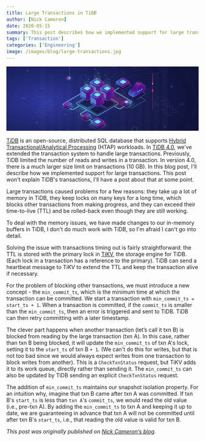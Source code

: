 ```yaml
---
title: Large Transactions in TiDB
author: [Nick Cameron]
date: 2020-05-15
summary: This post describes how we implemented support for large transactions in TiDB 4.0.
tags: ['Transaction']
categories: ['Engineering']
image: /images/blog/large-transactions.jpg
---
```


![Large transactions in TiDB](media/large-transactions.jpg)

[TiDB](https://pingcap.com/docs/stable/) is an open-source, distributed SQL database that supports [Hybrid Transactional/Analytical Processing](https://en.wikipedia.org/wiki/HTAP) (HTAP) workloads. In [TiDB 4.0](https://pingcap.com/docs/stable/releases/release-4.0.0-rc.1/), we've extended the transaction system to handle large transactions. Previously, TiDB limited the number of reads and writes in a transaction. In version 4.0, there is a much larger size limit on transactions (10 GB). In this blog post, I'll describe how we implemented support for large transactions. This post won't explain TiDB's transactions, I'll have a post about that at some point.

Large transactions caused problems for a few reasons: they take up a lot of memory in TiDB, they keep locks on many keys for a long time, which blocks other transactions from making progress, and they can exceed their time-to-live (TTL) and be rolled-back even though they are still working.

To deal with the memory issues, we have made changes to our in-memory buffers in TiDB, I don't do much work with TiDB, so I'm afraid I can't go into detail.

Solving the issue with transactions timing out is fairly straightforward: the TTL is stored with the primary lock in [TiKV](https://pingcap.com/docs/stable/architecture/#tikv-server), the storage engine for TiDB. (Each lock in a transaction has a reference to the primary). TiDB can send a heartbeat message to TiKV to extend the TTL and keep the transaction alive if necessary.

For the problem of blocking other transactions, we must introduce a new concept - the `min_commit_ts`, which is the minimum time at which the transaction can be committed. We start a transaction with `min_commit_ts = start_ts + 1`. When a transaction is committed, if the `commit_ts` is smaller than the `min_commit_ts`, then an error is triggered and sent to TiDB. TiDB can then retry committing with a later timestamp.

The clever part happens when another transaction (let’s call it txn B) is blocked from reading by the large transaction (txn A). In this case, rather than txn B being blocked, it will update the `min_commit_ts` of txn A's lock, setting it to the `start_ts` of txn B `+ 1`. (We can't do this for writes, but that is not too bad since we would always expect writes from one transaction to block writes from another). This is a `CheckTxnStatus` request, but TiKV adds it to its work queue, directly rather than sending it. The `min_commit_ts` can also be updated by TiDB sending an explicit `CheckTxnStatus` request.

The addition of `min_commit_ts` maintains our snapshot isolation property. For an intuition why, imagine that txn B came after txn A was committed. If txn B's `start_ts` is less than `txn A`'s `commit_ts`, we would read the old value (i.e., pre-txn A). By adding the `min_commit_ts` to txn A and keeping it up to date, we are guaranteeing in advance that txn A will not be committed until after txn B's `start_ts`, i.e., that reading the old value is valid for txn B.

_This post was originally published on [Nick Cameron‘s blog](https://www.ncameron.org/blog/large-transactions-in-tidb/)._
